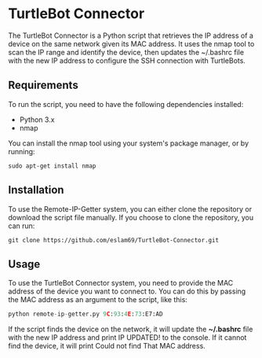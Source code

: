 # TurtleBot Connector
The TurtleBot Connector is a Python script that retrieves the IP address of a device on the same network given its MAC address. It uses the nmap tool to scan the IP range and identify the device, then updates the ~/.bashrc file with the new IP address to configure the SSH connection with TurtleBots.

## Requirements
To run the script, you need to have the following dependencies installed:

* Python 3.x
* nmap

You can install the nmap tool using your system's package manager, or by running:
```console
sudo apt-get install nmap
```
## Installation
To use the Remote-IP-Getter system, you can either clone the repository or download the script file manually. If you choose to clone the repository, you can run:
```console
git clone https://github.com/eslam69/TurtleBot-Connector.git
```
## Usage
To use the TurtleBot Connector system, you need to provide the MAC address of the device you want to connect to. You can do this by passing the MAC address as an argument to the script, like this:
```python
python remote-ip-getter.py 9C:93:4E:73:E7:AD
```
If the script finds the device on the network, it will update the **~/.bashrc** file with the new IP address and print IP UPDATED! to the console. If it cannot find the device, it will print Could not find That MAC address.

